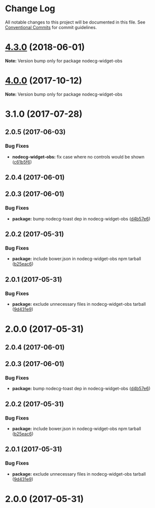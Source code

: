 # Change Log

All notable changes to this project will be documented in this file.
See [Conventional Commits](https://conventionalcommits.org) for commit guidelines.

<a name="4.3.0"></a>
# [4.3.0](https://github.com/nodecg/nodecg-obs/compare/v4.2.0...v4.3.0) (2018-06-01)




**Note:** Version bump only for package nodecg-widget-obs

<a name="4.0.0"></a>
# [4.0.0](https://github.com/nodecg/nodecg-obs/compare/v3.2.2...v4.0.0) (2017-10-12)




**Note:** Version bump only for package nodecg-widget-obs

<a name="3.1.0"></a>
# 3.1.0 (2017-07-28)



<a name="2.0.5"></a>
## 2.0.5 (2017-06-03)


### Bug Fixes

* **nodecg-widget-obs:** fix case where no controls would be shown ([c61b5f6](https://github.com/nodecg/nodecg-obs/commit/c61b5f6))



<a name="2.0.4"></a>
## 2.0.4 (2017-06-01)



<a name="2.0.3"></a>
## 2.0.3 (2017-06-01)


### Bug Fixes

* **package:** bump nodecg-toast dep in nodecg-widget-obs ([d4b57e6](https://github.com/nodecg/nodecg-obs/commit/d4b57e6))



<a name="2.0.2"></a>
## 2.0.2 (2017-05-31)


### Bug Fixes

* **package:** include bower.json in nodecg-widget-obs npm tarball ([b25eac6](https://github.com/nodecg/nodecg-obs/commit/b25eac6))



<a name="2.0.1"></a>
## 2.0.1 (2017-05-31)


### Bug Fixes

* **package:** exclude unnecessary files in nodecg-widget-obs tarball ([9d431e9](https://github.com/nodecg/nodecg-obs/commit/9d431e9))



<a name="2.0.0"></a>
# 2.0.0 (2017-05-31)




<a name="2.0.4"></a>
## 2.0.4 (2017-06-01)



<a name="2.0.3"></a>
## 2.0.3 (2017-06-01)


### Bug Fixes

* **package:** bump nodecg-toast dep in nodecg-widget-obs ([d4b57e6](https://github.com/nodecg/nodecg-obs/commit/d4b57e6))



<a name="2.0.2"></a>
## 2.0.2 (2017-05-31)


### Bug Fixes

* **package:** include bower.json in nodecg-widget-obs npm tarball ([b25eac6](https://github.com/nodecg/nodecg-obs/commit/b25eac6))



<a name="2.0.1"></a>
## 2.0.1 (2017-05-31)


### Bug Fixes

* **package:** exclude unnecessary files in nodecg-widget-obs tarball ([9d431e9](https://github.com/nodecg/nodecg-obs/commit/9d431e9))



<a name="2.0.0"></a>
# 2.0.0 (2017-05-31)

